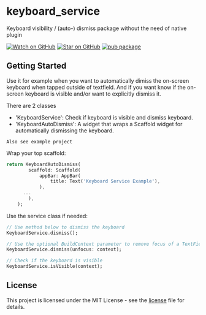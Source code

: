 # keyboard_service

Keyboard visibility / (auto-) dismiss package without the need of native plugin

[![Watch on GitHub][github-watch-badge]][github-watch]
[![Star on GitHub][github-star-badge]][github-star]
[![pub package](https://img.shields.io/pub/v/keyboard_service.svg)](https://pub.dev/packages/keyboard_service)

## Getting Started

Use it for example when you want to automatically dimiss the on-screen keyboard when tapped outside of textfield.
And if you want know if the on-screen keyboard is visible and/or want to explicitly dismiss it.

There are 2 classes 
- 'KeyboardService': Check if keyboard is visible and dismiss keyboard.
- 'KeyboardAutoDismiss': A widget that wraps a Scaffold widget for automatically dismissing the keyboard.

`Also see example project`

Wrap your top scaffold:
```dart
return KeyboardAutoDismiss(
        scaffold: Scaffold(
            appBar: AppBar(
                title: Text('Keyboard Service Example'),
            ),
      ...
        ),
    );
```

Use the service class if needed:
```dart
// Use method below to dismiss the keyboard
KeyboardService.dismiss();

// Use the optional BuildContext parameter to remove focus of a TextField
KeyboardService.dismiss(unfocus: context);

// Check if the keyboard is visible
KeyboardService.isVisible(context);

```

## License

This project is licensed under the MIT License - see the 
[license] file for details.

[license]: https://github.com/Gerrel/keyboard_service/blob/master/LICENSE
[github-watch-badge]: https://img.shields.io/github/watchers/Gerrel/keyboard_service.svg?style=social
[github-watch]: https://github.com/Gerrel/keyboard_service/watchers
[github-star-badge]: https://img.shields.io/github/stars/Gerrel/keyboard_service.svg?style=social
[github-star]: https://github.com/Gerrel/keyboard_service/stargazers
[releases]: https://github.com/Gerrel/keyboard_service/releases
